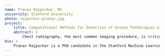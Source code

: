 ```yaml
---
name: Pranav Rajpurkar, MS
university: Stanford University
photo: rajpurkar-pranav.jpg
project:
    title: Computational Methods for Detection of Unseen Pathologies with Deep Learning Algorithms for Chest X-ray Interpretation
    abstract: >
        Chest radiography, the most common imaging procedure, is critical for the diagnosis and management of disease. Recent advances in training deep learning algorithms using large datasets have demonstrated the potential of accurate automated chest radiograph interpretation. However, most chest X-ray algorithms are trained to detect a handful of pathologies, while the successful deployment of algorithms requires them to understand the presence of pathologies beyond those they are trained to detect (unseen pathologies). In this study, I will develop innovative tools to both examine and improve the performance of chest x-ray algorithms in the detection of unseen pathologies. My methods will leverage the BioData Catalyst environment for running cloud-based workflows on large X-ray datasets, and the tools will be incorporated into the BioData Catalyst ecosystem.
bio: >
    Pranav Rajpurkar is a PhD candidate in the Stanford Machine Learning Group co-advised by Drs. Andrew Ng and Percy Liang. His research interest is in building artificial intelligence (AI) technologies to tackle real world problems in medicine. His PhD work has led to the development of AI technologies for clinical medicine (CheXNet), and large datasets that have facilitated advancements of AI technologies in both medicine (CheXpert) and natural language processing systems (SQuAD). His long-term mission is to build AI technologies that will be used routinely for diagnosis, prognosis, and treatment of patients. Pranav received both his Bachelors and Masters Degrees in Computer Science from Stanford University. His research has been published in both medical journals (Nature Medicine, PLOS Medicine) and computer science conferences (ACL, EMNLP, AAAI), and covered by media outlets including NPR, the Washington Post, and WIRED. He designed the AI for Healthcare Bootcamp at Stanford, where he has mentored Stanford students on AI for Healthcare research projects. With Eric Topol, he writes Doctor Penguin, a weekly newsletter highlighting AI for Medicine research.
---
```

